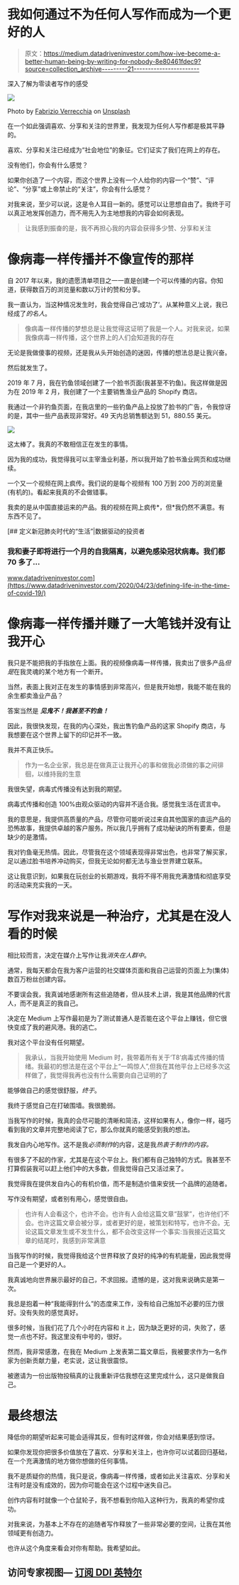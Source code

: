 # 我如何通过不为任何人写作而成为一个更好的人

> 原文：<https://medium.datadriveninvestor.com/how-ive-become-a-better-human-being-by-writing-for-nobody-8e80461fdec9?source=collection_archive---------21----------------------->

深入了解为零读者写作的感受

![](img/ee43c108c824e53abd4161c4acf15e80.png)

Photo by [Fabrizio Verrecchia](https://unsplash.com/@fabrizioverrecchia?utm_source=medium&utm_medium=referral) on [Unsplash](https://unsplash.com?utm_source=medium&utm_medium=referral)

在一个如此强调喜欢、分享和关注的世界里，我发现为任何人写作都是极其平静的。

喜欢、分享和关注已经成为“社会地位”的象征。它们证实了我们在网上的存在。

没有他们，你会有什么感觉？

如果你创造了一个内容，而这个世界上没有一个人给你的内容一个“赞”、“评论”、“分享”或上帝禁止的“关注”，你会有什么感觉？

对我来说，至少可以说，这是令人耳目一新的。感觉可以让思想自由了。我终于可以真正地发挥创造力，而不用先入为主地想我的内容会如何表现。

> 让我感到振奋的是，我不再担心我的内容会获得多少赞、分享和关注

# 像病毒一样传播并不像宣传的那样

自 2017 年以来，我的遗愿清单项目之一一直是创建一个可以传播的内容。你知道，获得数百万的浏览量和数以万计的赞和分享。

我一直认为，当这种情况发生时，我会觉得自己‘成功了’。从某种意义上说，我已经成了*的名人*。

> 像病毒一样传播的梦想总是让我觉得这证明了我是一个人。对我来说，如果我像病毒一样传播，这个世界上的人们会知道我的存在

无论是我做傻事的视频，还是我从头开始创造的迷因，传播的想法总是让我兴奋。

然后就发生了。

2019 年 7 月，我在钓鱼领域创建了一个脸书页面(我甚至不钓鱼)。我这样做是因为在 2019 年 2 月，我创建了一个主要销售渔业产品的 Shopify 商店。

我通过一个非钓鱼页面，在我店里的一些钓鱼产品上投放了脸书的广告，令我惊讶的是，其中一些产品表现非常好。49 天内总销售额达到 51，880.55 美元。

![](img/38c33703d1c8ee9e2cae29b040d4963f.png)

这太棒了。我真的不敢相信正在发生的事情。

因为我的成功，我觉得我可以主宰渔业利基，所以我开始了脸书渔业网页和成功继续。

一个又一个视频在网上疯传。我们说的是每个视频有 100 万到 200 万的浏览量(有机的)。看起来我真的不会做错事。

我卖的是从中国直接运来的产品。我的视频在网上疯传*，但*我仍然不满意。有东西不见了。

[](https://www.datadriveninvestor.com/2020/04/23/defining-life-in-the-time-of-covid-19/) [## 定义新冠肺炎时代的“生活”|数据驱动的投资者

### 我和妻子即将进行一个月的自我隔离，以避免感染冠状病毒。我们都 70 多了…

www.datadriveninvestor.com](https://www.datadriveninvestor.com/2020/04/23/defining-life-in-the-time-of-covid-19/) 

# 像病毒一样传播并赚了一大笔钱并没有让我开心

我只是不能把我的手指放在上面。我的视频像病毒一样传播，我卖出了很多产品*但是*在我灵魂的某个地方有一个断开。

当然，表面上我对正在发生的事情感到非常高兴，但是我开始想，我能不能在我的余生都卖渔业产品？

答案当然是 ***见鬼不！我甚至不钓鱼！***

因此，我很快发现，在我的内心深处，我出售钓鱼产品的这家 Shopify 商店，与我想要在这个世界上留下的印记并不一致。

我并不真正快乐。

> 作为一名企业家，我总是在做真正让我开心的事和做我必须做的事之间徘徊，以维持我的生意

我很失望，病毒式传播没有达到我的期望。

病毒式传播和创造 100%由观众驱动的内容并不适合我。感觉我生活在谎言中。

我的意思是，我提供高质量的产品，尽管你可能听说过来自其他国家的直运产品的恐怖故事，我提供卓越的客户服务。所以我几乎拥有了成功秘诀的所有要素，但是缺少的是激情。

我对钓鱼毫无热情。因此，尽管我在这个领域表现得非常出色，也非常了解买家，足以通过脸书培养冲动购买，但我无论如何都无法与渔业世界建立联系。

这让我意识到，如果我在玩创业的长期游戏，我将不得不用我充满激情和彻底享受的活动来充实我的一天。

# 写作对我来说是一种治疗，尤其是在没人看的时候

相比较而言，决定在媒介上写作让我*消失在人群中*。

通常，我每天都会在我为客户运营的社交媒体页面和我自己运营的页面上为(集体)数百万粉丝创建内容。

不要误会我，我真诚地感谢所有这些追随者，但从技术上讲，我是其他品牌的代言人，而不是真正的我自己。

决定在 Medium 上写作最初是为了测试普通人是否能在这个平台上赚钱，但它很快变成了我的避风港。我的逃亡。

我对这个平台没有任何期望。

> 我承认，当我开始使用 Medium 时，我带着所有关于‘T8’病毒式传播的情绪。我最初的想法是在这个平台上“一鸣惊人”,但我在其他平台上已经多次这样做了，我觉得我再也没有什么需要向自己证明的了

能够做自己的感觉很舒服，*终于*。

我终于感觉自己在打破围墙。我很脆弱。

当我写作的时候，我真的会尽可能的清晰和简洁，这样如果有人，像你一样，碰巧看到我的文章并完整地阅读了它，那么你就真的能感受到我的想法。

我发自内心地写作。这不是我*必须制作*的内容，这是我*热衷于制作的内容。*

有很多了不起的作家，尤其是在这个平台上。我们都有自己独特的方式。我甚至不打算假装我可以赶上他们中的大多数，但我觉得自己又活过来了。

我觉得我在提供发自内心的有机价值，而不是制造价值来安抚一个品牌的追随者。

写作没有期望，或者别有用心，感觉很自由。

> 也许有人会看这个，也许不会。也许有人会给这篇文章“鼓掌”，也许他们不会。也许这篇文章会被分享，或者更好的是，被策划和特写，也许不会。无论这篇文章发生或不发生什么，都不会改变这样一个事实:当我接近这篇文章的结尾时，我感到非常满意

当我写作的时候，我觉得我给这个世界释放了良好的纯净的有机能量，因此我觉得自己是一个更好的人。

我真诚地向世界展示最好的自己，不求回报。遗憾的是，这对我来说确实是第一次。

我总是抱着一种“我能得到什么”的态度来工作，没有给自己施加不必要的压力很好。没有失败的感觉真好。

很多时候，当我们花了几个小时在内容和 it 上，因为缺乏更好的词，失败了，感觉一点也不好。我这里没有中号的，很好。

然而，我非常感激，在我在 Medium 上发表第二篇文章后，我被要求作为一名作家为创新贡献力量，老实说，这让我很震惊。

被邀请为一份出版物投稿真的让我重新评估我想在这里完成什么，这只是做我自己。

# 最终想法

降低你的期望听起来可能会适得其反，但有时这样做，你会对结果感到惊讶。

如果你发现你把很多价值放在了喜欢、分享和关注上，也许你可以试着回归基础，在一个充满激情的地方做你想做的任何事情。

我不是质疑你的热情，我只是说，像病毒一样传播，或者如此关注喜欢、分享和关注有时是没有成效的，因为你可能会在这个过程中迷失自己。

创作内容有时就像一个仓鼠轮子，我不想看到你陷入这种行为，我真的希望你成功。

对我来说，为基本上不存在的追随者写作释放了一些非常必要的空间，让我在其他领域更有创造力。

也许从这个角度来看会对你有帮助。我希望如此。

## 访问专家视图— [订阅 DDI 英特尔](https://datadriveninvestor.com/ddi-intel)